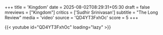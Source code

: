 +++
title = 'Kingdom'
date = 2025-08-02T08:29:31+05:30
draft = false
mreviews = ["Kingdom"]
critics = ['Sudhir Srinivasan']
subtitle = "The Long Review"
media = 'video'
source = 'QD4YT3FxhOc'
score = 5
+++

{{< youtube id="QD4YT3FxhOc" loading="lazy" >}}
